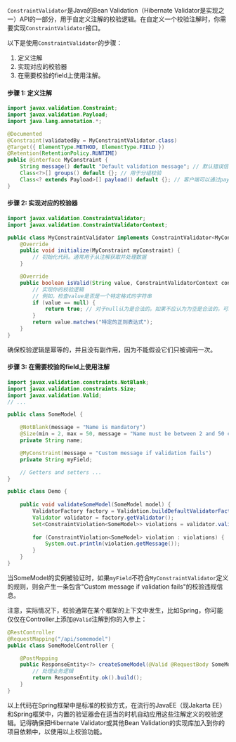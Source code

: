 `ConstraintValidator`是Java的Bean Validation（Hibernate Validator是实现之一）API的一部分，用于自定义注解的校验逻辑。在自定义一个校验注解时，你需要实现`ConstraintValidator`接口。

以下是使用`ConstraintValidator`的步骤：

1. 定义注解
2. 实现对应的校验器
3. 在需要校验的field上使用注解。

#### 步骤 1: 定义注解

```java
import javax.validation.Constraint;
import javax.validation.Payload;
import java.lang.annotation.*;

@Documented
@Constraint(validatedBy = MyConstraintValidator.class)
@Target({ ElementType.METHOD, ElementType.FIELD })
@Retention(RetentionPolicy.RUNTIME)
public @interface MyConstraint {
    String message() default "Default validation message"; // 默认错误信息
    Class<?>[] groups() default {}; // 用于分组校验
    Class<? extends Payload>[] payload() default {}; // 客户端可以通过payload传递任何元数据
}
```

#### 步骤 2: 实现对应的校验器

```java
import javax.validation.ConstraintValidator;
import javax.validation.ConstraintValidatorContext;

public class MyConstraintValidator implements ConstraintValidator<MyConstraint, String> {
    @Override
    public void initialize(MyConstraint myConstraint) {
        // 初始化代码。通常用于从注解获取并处理数据
    }

    @Override
    public boolean isValid(String value, ConstraintValidatorContext context) {
        // 实现你的校验逻辑
        // 例如，检查value是否是一个特定格式的字符串
        if (value == null) {
            return true; // 对于null认为是合法的。如果不应认为为空是合法的，可以返回false
        }
        return value.matches("特定的正则表达式");
    }
}
```

确保校验逻辑是幂等的，并且没有副作用，因为不能假设它们只被调用一次。

#### 步骤 3: 在需要校验的field上使用注解

```java
import javax.validation.constraints.NotBlank;
import javax.validation.constraints.Size;
import javax.validation.Valid;
// ...

public class SomeModel {

    @NotBlank(message = "Name is mandatory")
    @Size(min = 2, max = 50, message = "Name must be between 2 and 50 characters long")
    private String name;

    @MyConstraint(message = "Custom message if validation fails")
    private String myField;

    // Getters and setters ...
}

public class Demo {
    
    public void validateSomeModel(SomeModel model) {
        ValidatorFactory factory = Validation.buildDefaultValidatorFactory();
        Validator validator = factory.getValidator();
        Set<ConstraintViolation<SomeModel>> violations = validator.validate(model);
        
        for (ConstraintViolation<SomeModel> violation : violations) {
            System.out.println(violation.getMessage());
        }
    }
}

```

当SomeModel的实例被验证时，如果`myField`不符合`MyConstraintValidator`定义的规则，则会产生一条包含"Custom message if validation fails"的校验违规信息。

注意，实际情况下，校验通常在某个框架的上下文中发生，比如Spring，你可能仅仅在Controller上添加`@Valid`注解到你的入参上：

```java
@RestController
@RequestMapping("/api/somemodel")
public class SomeModelController {

    @PostMapping
    public ResponseEntity<?> createSomeModel(@Valid @RequestBody SomeModel someModel) {
        // 处理业务逻辑
        return ResponseEntity.ok().build();
    }
}
```

以上代码在Spring框架中是标准的校验方式，在流行的JavaEE（现Jakarta EE）和Spring框架中，内置的验证器会在适当的时机自动应用这些注解定义的校验逻辑。记得确保把Hibernate Validator或其他Bean Validation的实现库加入到你的项目依赖中，以使用以上校验功能。

